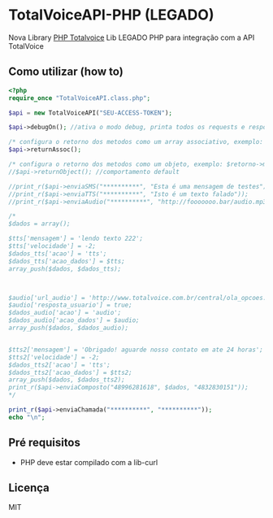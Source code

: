 # TotalVoiceAPI-PHP (LEGADO)
Nova Library [PHP Totalvoice](https://github.com/totalvoice/totalvoice-php)
Lib LEGADO PHP para integração com a API TotalVoice

## Como utilizar (how to)

```php
<?php 
require_once "TotalVoiceAPI.class.php";

$api = new TotalVoiceAPI("SEU-ACCESS-TOKEN");

$api->debugOn(); //ativa o modo debug, printa todos os requests e responses

/* configura o retorno dos metodos como um array associativo, exemplo: $retorno['msg'] */
$api->returnAssoc();

/* configura o retorno dos metodos como um objeto, exemplo: $retorno->msg */
//$api->returnObject(); //comportamento default

//print_r($api->enviaSMS("**********", "Esta é uma mensagem de testes"));
//print_r($api->enviaTTS("**********", "Isto é um texto falado"));
//print_r($api->enviaAudio("**********", "http://fooooooo.bar/audio.mp3"));

/*
$dados = array();

$tts['mensagem'] = 'lendo texto 222';
$tts['velocidade'] = -2;
$dados_tts['acao'] = 'tts';
$dados_tts['acao_dados'] = $tts;
array_push($dados, $dados_tts);



$audio['url_audio'] = 'http://www.totalvoice.com.br/central/ola_opcoes.mp3';
$audio['resposta_usuario'] = true;
$dados_audio['acao'] = 'audio';
$dados_audio['acao_dados'] = $audio;
array_push($dados, $dados_audio);


$tts2['mensagem'] = 'Obrigado! aguarde nosso contato em ate 24 horas';
$tts2['velocidade'] = -2;
$dados_tts2['acao'] = 'tts';
$dados_tts2['acao_dados'] = $tts2;
array_push($dados, $dados_tts2);
print_r($api->enviaComposto("48996281618", $dados, "4832830151"));
*/

print_r($api->enviaChamada("**********", "**********"));
echo "\n";
```

## Pré requisitos

- PHP deve estar compilado com a lib-curl


## Licença

MIT
